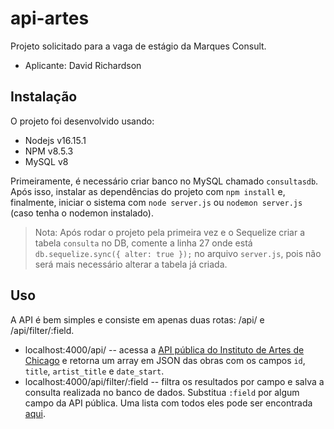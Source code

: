 # api-artes

Projeto solicitado para a vaga de estágio da Marques Consult.

- Aplicante: David Richardson

## Instalação

O projeto foi desenvolvido usando:

- Nodejs v16.15.1
- NPM v8.5.3
- MySQL v8

Primeiramente, é necessário criar banco no MySQL chamado `consultasdb`. Após isso, instalar as dependências do projeto com `npm install` e, finalmente, iniciar o sistema com `node server.js` ou `nodemon server.js` (caso tenha o nodemon instalado).

> Nota: Após rodar o projeto pela primeira vez e o Sequelize criar a tabela `consulta` no DB, comente a linha 27 onde está `db.sequelize.sync({ alter: true });` no arquivo `server.js`, pois não será mais necessário alterar a tabela já criada.

## Uso

A API é bem simples e consiste em apenas duas rotas: /api/ e /api/filter/:field.

- localhost:4000/api/ -- acessa a [API pública do Instituto de Artes de Chicago](https://www.artic.edu/open-access/public-api) e retorna um array em JSON das obras com os campos `id`, `title`, `artist_title` e `date_start`.
- localhost:4000/api/filter/:field -- filtra os resultados por campo e salva a consulta realizada no banco de dados. Substitua `:field` por algum campo da API pública. Uma lista com todos eles pode ser encontrada [aqui](https://api.artic.edu/docs/#collections-2).
